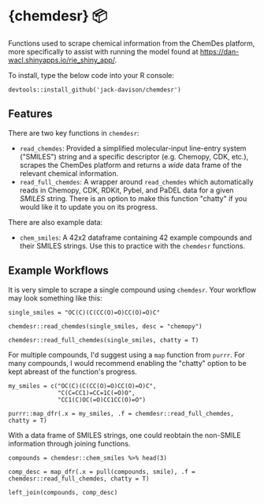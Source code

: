 # {chemdesr} 📦
Functions used to scrape chemical information from the ChemDes platform, more specifically to assist with running the model found at https://dan-wacl.shinyapps.io/rie_shiny_app/.

To install, type the below code into your R console:

```
devtools::install_github('jack-davison/chemdesr')
```

## Features
There are two key functions in `chemdesr`:
* `read_chemdes`: Provided a simplified molecular-input line-entry system ("SMILES") string and a specific descriptor (e.g. Chemopy, CDK, etc.), scrapes the ChemDes platform and returns a *wide* data frame of the relevant chemical information. 
* `read_full_chemdes`: A wrapper around `read_chemdes` which automatically reads in Chemopy, CDK, RDKit, Pybel, and PaDEL data for a given *SMILES* string. There is an option to make this function "chatty" if you would like it to update you on its progress.

There are also example data:
* `chem_smiles`: A 42x2 dataframe containing 42 example compounds and their SMILES strings. Use this to practice with the `chemdesr` functions.

## Example Workflows
It is very simple to scrape a single compound using `chemdesr`. Your workflow may look something like this:

```
single_smiles = "OC(C)(C(CC(O)=O)CC(O)=O)C"

chemdesr::read_chemdes(single_smiles, desc = "chemopy")

chemdesr::read_full_chemdes(single_smiles, chatty = T)
```

For multiple compounds, I'd suggest using a `map` function from `purrr`. For many compounds, I would recommend enabling the "chatty" option to be kept abreast of the function's progress.

```
my_smiles = c("OC(C)(C(CC(O)=O)CC(O)=O)C", 
              "C(C=CC1)=CC=1C(=O)O", 
              "CC1(C)OC(=O)CC1CC(O)=O")

purrr::map_dfr(.x = my_smiles, .f = chemdesr::read_full_chemdes, chatty = T)
```

With a data frame of SMILES strings, one could reobtain the non-SMILE information through joining functions.

```
compounds = chemdesr::chem_smiles %>% head(3)

comp_desc = map_dfr(.x = pull(compounds, smile), .f = chemdesr::read_full_chemdes, chatty = T)

left_join(compounds, comp_desc) 
```

